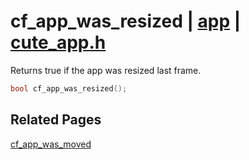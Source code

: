 # cf_app_was_resized | [app](https://github.com/RandyGaul/cute_framework/blob/master/docs/app_readme.md) | [cute_app.h](https://github.com/RandyGaul/cute_framework/blob/master/include/cute_app.h)

Returns true if the app was resized last frame.

```cpp
bool cf_app_was_resized();
```

## Related Pages

[cf_app_was_moved](https://github.com/RandyGaul/cute_framework/blob/master/docs/app/cf_app_was_moved.md)  
